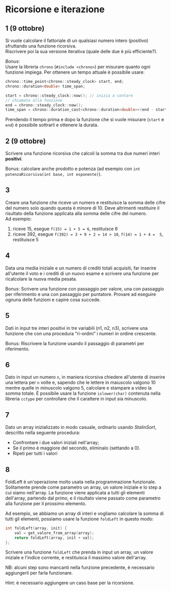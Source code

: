 # Ricorsione e iterazione

## 1 (9 ottobre)

Si vuole calcolare il fattoriale di un qualsiasi numero intero (positivo) sfruttando una funzione ricorsiva.  
Riscrivere poi la sua versione iterativa (quale delle due è più efficiente?).

*Bonus*:  
Usare la libreria `chrono` (`#include <chrono>`) per misurare quanto ogni funzione impiega.
Per ottenere un tempo attuale è possibile usare:

```C++ {.numberLines}
chrono::time_point<chrono::steady_clock> start, end;
chrono::duration<double> time_span;

start = chrono::steady_clock::now(); // inizia a contare
// chiamata alla funzione
end = chrono::steady_clock::now();
time_span = chrono::duration_cast<chrono::duration<double>>(end - start); // durata
```

Prendendo il tempo prima e dopo la funzione che si vuole misurare (`start` e `end`) è possibile sottrarli e ottenere la durata.

## 2 (9 ottobre)

Scrivere una funzione ricorsiva che calcoli la somma tra due numeri interi **positivi**.

Bonus: calcolare anche prodotto e potenza (ad esempio con `int potenzaRicorsiva(int base, int esponente)`).

## 3

Creare una funzione che riceve un numero e restituisce la somma delle cifre del numero solo quando questa è minore di 10. Deve altrimenti restituire il risultato della funzione applicata alla somma delle cifre del numero.  
Ad esempio:

1. riceve 15, esegue `f(15) = 1 + 5 = 6`, restituisce 6
2. riceve 392, esegue `f(392) = 3 + 9 + 2 = 14 > 10`, `f(14) = 1 + 4 =  5`, restituisce 5

## 4 

Data una media iniziale e un numero di crediti totali acquisiti, far inserire all'utente il voto e i crediti di un nuovo esame e scrivere una funzione per ricalcolare la nuova media pesata. 

Bonus: Scrivere una funzione con passaggio per valore, una con passaggio per riferimento e una con passaggio per puntatore. Provare ad eseguire ognuna delle funzioni e capire cosa succede.

## 5 

Dati in input tre interi positivi in tre variabili (n1, n2, n3), scrivere una funzione che con una procedura “ri-ordini” i numeri in ordine crescente.

Bonus: Riscrivere la funzione usando il passaggio di parametri per riferimento.

## 6 

Dato in input un numero `n`, in maniera ricorsiva chiedere all'utente di inserire una lettera per `n` volte e, sapendo che le lettere in maiuscolo valgono 10 mentre quelle in minuscolo valgono 5, calcolare e stampare a video la somma totale. È possibile usare la funzione `islower(char)` contenuta nella libreria `cctype` per controllare che il carattere in input sia minuscolo.

## 7 

Dato un array inizializzato in modo casuale, ordinarlo usando *StalinSort*, descritto nella seguente procedura: 

- Confrontare i due valori iniziali nell'array;
- Se il primo è maggiore del secondo, eliminalo (settando a 0).
- Ripeti per tutti i valori

## 8

FoldLeft è un'operazione molto usata nella programmazione funzionale. Solitamente prende come parametro un array, un valore iniziale e lo step a cui siamo nell'array. La funzione viene applicata a tutti gli elementi dell'array, partendo dal primo, e il risultato viene passato come parametro alla funzione per il prossimo elemento. 

Ad esempio, se abbiamo un array di interi e vogliamo calcolare la somma di tutti gli elementi, possiamo usare la funzione `foldLeft` in questo modo:

```C++ {.numberLines}
int foldLeft(array, init) { 
    val = get_valore_from_array(array); 
    return foldLeft(array, init + val);
};
```

Scrivere una funzione `foldLeft` che prenda in input un array, un valore iniziale e l'indice corrente, e restituisca il massimo valore dell'array.

NB: alcuni step sono mancanti nella funzione precedente, è necessario aggiungerli per farla funzionare.

Hint: è necessario aggiungere un caso base per la ricorsione.

